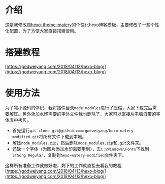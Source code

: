 # 介绍
这是我修改自[hexo-theme-matery](https://github.com/blinkfox/hexo-theme-matery)的个性化hexo博客模板，主要修改了一些个性化配置，为了方便大家直接搭建使用。


# 搭建教程
[https://godweiyang.com/2018/04/13/hexo-blog/](https://godweiyang.com/2018/04/13/hexo-blog/)

# 使用方法
为了减小源码的体积，我将插件目录`node_modules`进行了压缩，大家下载完后需要解压。另外添加水印需要的字体文件我也删除了，大家可以直接从电脑自带的字体库中拷贝。

* 首先运行`git clone git@github.com:godweiyang/hexo-matery-modified.git`将所有文件下载到本地。
* 解压`node_modules.zip`，然后删除`node_modules.zip`和`.git`文件夹。
* 还缺一个字体（为图片添加水印需要用到），去`C:\Windows\Fonts`下找到`STSong Regular`，复制到`hexo-matery-modified`文件夹下。

这样所有准备工作就做好啦，剩下的工作就直接去看我的教程[https://godweiyang.com/2018/04/13/hexo-blog/](https://godweiyang.com/2018/04/13/hexo-blog/)
